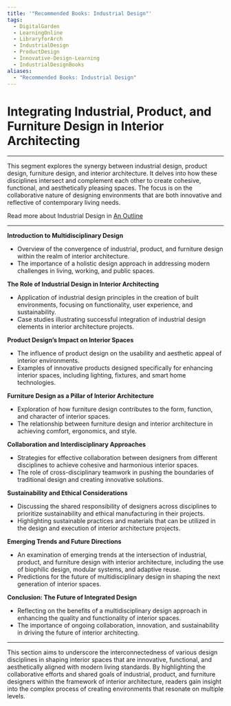 ```yaml
---
title: '"Recommended Books: Industrial Design"'
tags:
  - DigitalGarden
  - LearningOnline
  - LibraryforArch
  - IndustrialDesign
  - ProductDesign
  - Innovative-Design-Learning
  - IndustrialDesignBooks
aliases:
  - "Recommended Books: Industrial Design"
---
```

# Integrating Industrial, Product, and Furniture Design in Interior Architecting
---
This segment explores the synergy between industrial design, product design, furniture design, and interior architecture. It delves into how these disciplines intersect and complement each other to create cohesive, functional, and aesthetically pleasing spaces. The focus is on the collaborative nature of designing environments that are both innovative and reflective of contemporary living needs.

Read more about Industrial Design in [An Outline](obsidian://open?vault=MyVault&file=content_en%2FIndustrial%20Design%2FAn%20Outline)

---

**Introduction to Multidisciplinary Design**
- Overview of the convergence of industrial, product, and furniture design within the realm of interior architecture.
- The importance of a holistic design approach in addressing modern challenges in living, working, and public spaces.

**The Role of Industrial Design in Interior Architecting**
- Application of industrial design principles in the creation of built environments, focusing on functionality, user experience, and sustainability.
- Case studies illustrating successful integration of industrial design elements in interior architecture projects.

**Product Design’s Impact on Interior Spaces**
- The influence of product design on the usability and aesthetic appeal of interior environments.
- Examples of innovative products designed specifically for enhancing interior spaces, including lighting, fixtures, and smart home technologies.

**Furniture Design as a Pillar of Interior Architecture**
- Exploration of how furniture design contributes to the form, function, and character of interior spaces.
- The relationship between furniture design and interior architecture in achieving comfort, ergonomics, and style.

**Collaboration and Interdisciplinary Approaches**
- Strategies for effective collaboration between designers from different disciplines to achieve cohesive and harmonious interior spaces.
- The role of cross-disciplinary teamwork in pushing the boundaries of traditional design and creating innovative solutions.

**Sustainability and Ethical Considerations**
- Discussing the shared responsibility of designers across disciplines to prioritize sustainability and ethical manufacturing in their projects.
- Highlighting sustainable practices and materials that can be utilized in the design and execution of interior architecture projects.

**Emerging Trends and Future Directions**
- An examination of emerging trends at the intersection of industrial, product, and furniture design with interior architecture, including the use of biophilic design, modular systems, and adaptive reuse.
- Predictions for the future of multidisciplinary design in shaping the next generation of interior spaces.

**Conclusion: The Future of Integrated Design**
- Reflecting on the benefits of a multidisciplinary design approach in enhancing the quality and functionality of interior spaces.
- The importance of ongoing collaboration, innovation, and sustainability in driving the future of interior architecting.

---

This section aims to underscore the interconnectedness of various design disciplines in shaping interior spaces that are innovative, functional, and aesthetically aligned with modern living standards. By highlighting the collaborative efforts and shared goals of industrial, product, and furniture designers within the framework of interior architecture, readers gain insight into the complex process of creating environments that resonate on multiple levels.